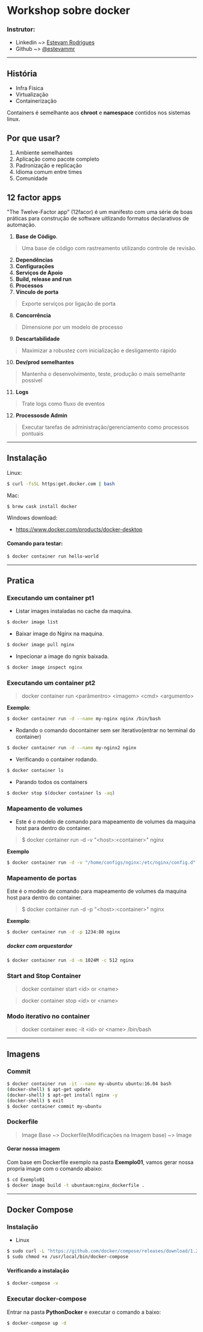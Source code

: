 # Workshop sobre docker

### Instrutor:

- Linkedin ~> [Estevam Rodrigues](https://www.linkedin.com/in/estevamrodrigues/)
- Github ~> [@estevammr](https://github.com/estevammr)

---

## História

- Infra Física
- Virtualização
- Containerização

Containers é semelhante aos **chroot** e **namespace** contidos nos sistemas linux.

## Por que usar?

1. Ambiente semelhantes
2. Aplicação como pacote completo
3. Padronização e replicação
4. Idioma comum entre times
5. Comunidade

## 12 factor apps

"The Twelve-Factor app" (12facor) é um manifesto com uma série de boas práticas para construção de software uitlizando formatos declarativos de automação.

1. **Base de Código**.

> Uma base de código com rastreamento utilizando controle de revisão.

2. **Dependências**
3. **Configurações**
4. **Serviços de Apoio**
5. **Build, release and run**
6. **Processos**
7. **Vínculo de porta**

> Exporte serviços por ligação de porta

8. **Concorrência**

> Dimensione por um modelo de processo

9. **Descartabilidade**

> Maximizar a robustez com inicialização e desligamento rápido

10. **Dev/prod semelhantes**

> Mantenha o desenvolvimento, teste, produção o mais semelhante possível

11. **Logs**

> Trate logs como fluxo de eventos

12. **Processosde Admin**

> Executar tarefas de administração/gerenciamento como processos pontuais

---

## Instalação

Linux:

```bash
$ curl -fsSL https:get.docker.com | bash
```

Mac:

```bash
$ brew cask install docker
```

Windows download:

- https://www.docker.com/products/docker-desktop

#### Comando para testar:

```bash
$ docker container run hello-world
```

---

## Pratica

### Executando um container pt1

- Listar images instaladas no cache da maquina.

```bash
$ docker image list
```

- Baixar image do Nginx na maquina.

```bash
$ docker image pull nginx
```

- Inpecionar a image do ngnix baixada.

```bash
$ docker image inspect nginx
```

### Executando um container pt2

> docker container run \<parâmentro> \<imagem> \<cmd> \<argumento>

**Exemplo**:

```bash
$ docker container run -d --name my-nginx nginx /bin/bash
```

- Rodando o comando docontainer sem ser iterativo(entrar no terminal do container)

```bash
$ docker container run -d --name my-nginx2 nginx
```

- Verificando o container rodando.

```bash
$ docker container ls
```

- Parando todos os containers

```bash
$ docker stop $(docker container ls -aq)
```

### Mapeamento de volumes

- Este é o modelo de comando para mapeamento de volumes da maquina host para dentro do container.

> \$ docker container run -d -v \"\<host>:\<container>" nginx

**Exemplo**

```bash
$ docker container run -d -v "/home/configs/nginx:/etc/nginx/config.d" nginx
```

### Mapeamento de portas

Este é o modelo de comando para mapeamento de volumes da maquina host para dentro do container.

> \$ docker container run -d -p \"\<host>:\<container>" nginx

**Exemplo**:

```bash
$ docker container run -d -p 1234:80 nginx
```

##### docker com orquestardor

```bash
$ docker container run -d -m 1024M -c 512 nginx
```

### Start and Stop Container

> docker container start \<id> or \<name>

> docker container stop \<id> or \<name>

### Modo iterativo no container

> docker container exec -it \<id> or \<name> /bin/bash

---

## Imagens

### Commit

```bash
$ docker container run -it --name my-ubuntu ubuntu:16.04 bash
(docker-shell) $ apt-get update
(docker-shell) $ apt-get install nginx -y
(docker-shell) $ exit
$ docker container commit my-ubuntu
```

### Dockerfile

> Image Base ~> Dockerfile(Modificações na Imagem base) ~> Image

#### Gerar nossa imagem

Com base em Dockerfile exemplo na pasta **Exemplo01**, vamos gerar nossa propria image com o comando abaixo:

```bash
$ cd Exemplo01
$ docker image build -t ubuntaum:nginx_dockerfile .
```

---

## Docker Compose

### Instalação

- Linux

```bash
$ sudo curl -L "https://github.com/docker/compose/releases/download/1.24.1/docker-compose-$(uname -s)-$(uname -m)" -o /usr/local/bin/docker-compose
$ sudo chmod +x /usr/local/bin/docker-compose
```

#### Verificando a instalação

```bash
$ docker-compose -v
```

### Executar docker-compose

Entrar na pasta **PythonDocker** e executar o comando a baixo:

```bash
$ docker-compose up -d
```

